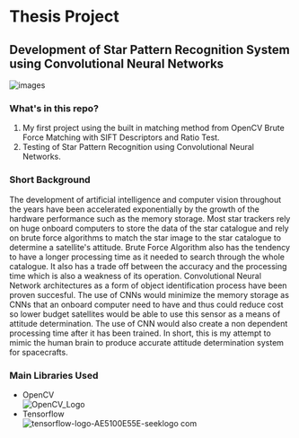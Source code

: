 # Thesis Project
## Development of Star Pattern Recognition System using Convolutional Neural Networks
![images](https://user-images.githubusercontent.com/32363208/97397867-cd5af100-191c-11eb-98e7-c851114f3437.jpg)

### What's in this repo?
1. My first project using the built in matching method from OpenCV Brute Force Matching with SIFT Descriptors and Ratio Test.
1. Testing of Star Pattern Recognition using Convolutional Neural Networks.

### Short Background
  The development of artificial intelligence and computer vision throughout the years have been accelerated exponentially 
by the growth of the hardware performance such as the memory storage. Most star trackers rely on huge onboard computers to
store the data of the star catalogue and rely on brute force algorithms to match the star image to the star catalogue to determine
a satellite's attitude. Brute Force Algorithm also has the tendency to have a longer processing time as it needed to search through
the whole catalogue. It also has a trade off between the accuracy and the processing time which is also a weakness of its operation.
Convolutional Neural Network architectures as a form of object identification process have been proven succesful.
The use of CNNs would minimize the memory storage as CNNs that an onboard computer need to have and thus could reduce cost so lower budget
satellites would be able to use this sensor as a means of attitude determination. The use of CNN would also create a non dependent processing time
after it has been trained. In short, this is my attempt to mimic the human brain to produce accurate attitude determination system for
spacecrafts.

### Main Libraries Used
* OpenCV <br/>
![OpenCV_Logo](https://user-images.githubusercontent.com/32363208/97399385-a94cdf00-191f-11eb-825c-4be7c90f9b3d.png)
* Tensorflow <br/>
![tensorflow-logo-AE5100E55E-seeklogo com](https://user-images.githubusercontent.com/32363208/97399448-c84b7100-191f-11eb-90ac-902ee352c543.png)
